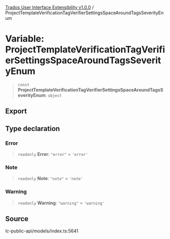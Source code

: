 [Trados User Interface Extensibility v1.0.0](../wiki/globals) / ProjectTemplateVerificationTagVerifierSettingsSpaceAroundTagsSeverityEnum

# Variable: ProjectTemplateVerificationTagVerifierSettingsSpaceAroundTagsSeverityEnum

> `const` **ProjectTemplateVerificationTagVerifierSettingsSpaceAroundTagsSeverityEnum**: `object`

## Export

## Type declaration

### Error

> `readonly` **Error**: `"error"` = `'error'`

### Note

> `readonly` **Note**: `"note"` = `'note'`

### Warning

> `readonly` **Warning**: `"warning"` = `'warning'`

## Source

lc-public-api/models/index.ts:5641
